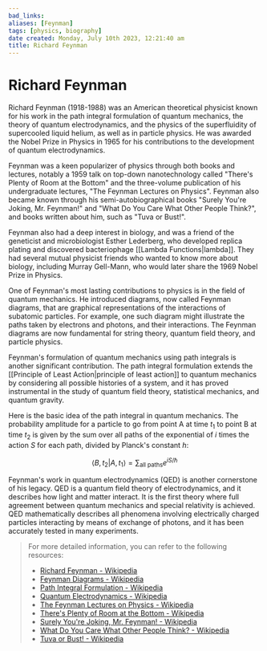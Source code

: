 ```yaml
---
bad_links: 
aliases: [Feynman]
tags: [physics, biography]
date created: Monday, July 10th 2023, 12:21:40 am
title: Richard Feynman
---
```


# Richard Feynman

Richard Feynman (1918-1988) was an American theoretical physicist known for his work in the path integral formulation of quantum mechanics, the theory of quantum electrodynamics, and the physics of the superfluidity of supercooled liquid helium, as well as in particle physics. He was awarded the Nobel Prize in Physics in 1965 for his contributions to the development of quantum electrodynamics.

Feynman was a keen popularizer of physics through both books and lectures, notably a 1959 talk on top-down nanotechnology called "There's Plenty of Room at the Bottom" and the three-volume publication of his undergraduate lectures, "The Feynman Lectures on Physics". Feynman also became known through his semi-autobiographical books "Surely You're Joking, Mr. Feynman!" and "What Do You Care What Other People Think?", and books written about him, such as "Tuva or Bust!".

Feynman also had a deep interest in biology, and was a friend of the geneticist and microbiologist Esther Lederberg, who developed replica plating and discovered bacteriophage [[Lambda Functions|lambda]]. They had several mutual physicist friends who wanted to know more about biology, including Murray Gell-Mann, who would later share the 1969 Nobel Prize in Physics.

One of Feynman's most lasting contributions to physics is in the field of quantum mechanics. He introduced diagrams, now called Feynman diagrams, that are graphical representations of the interactions of subatomic particles. For example, one such diagram might illustrate the paths taken by electrons and photons, and their interactions. The Feynman diagrams are now fundamental for string theory, quantum field theory, and particle physics.

Feynman's formulation of quantum mechanics using path integrals is another significant contribution. The path integral formulation extends the [[Principle of Least Action|principle of least action]] to quantum mechanics by considering all possible histories of a system, and it has proved instrumental in the study of quantum field theory, statistical mechanics, and quantum gravity.

Here is the basic idea of the path integral in quantum mechanics. The probability amplitude for a particle to go from point A at time $t_1$ to point B at time $t_2$ is given by the sum over all paths of the exponential of $i$ times the action $S$ for each path, divided by Planck's constant $h$:

$$
\langle B, t_2 | A, t_1 \rangle = \sum_{\text{all paths}} e^{iS/\hbar}
$$

Feynman's work in quantum electrodynamics (QED) is another cornerstone of his legacy. QED is a quantum field theory of electrodynamics, and it describes how light and matter interact. It is the first theory where full agreement between quantum mechanics and special relativity is achieved. QED mathematically describes all phenomena involving electrically charged particles interacting by means of exchange of photons, and it has been accurately tested in many experiments.

> For more detailed information, you can refer to the following resources:
> - [Richard Feynman - Wikipedia](https://www.google.com/search?q=Richard+Feynman)
> - [Feynman Diagrams - Wikipedia](https://www.google.com/search?q=Feynman+Diagrams)
> - [Path Integral Formulation - Wikipedia](https://www.google.com/search?q=Path+Integral+Formulation)
> - [Quantum Electrodynamics - Wikipedia](https://www.google.com/search?q=Quantum+Electrodynamics)
> - [The Feynman Lectures on Physics - Wikipedia](https://www.google.com/search?q=The+Feynman+Lectures+on+Physics)
> - [There's Plenty of Room at the Bottom - Wikipedia](https://www.google.com/search?q=There's+Plenty+of+Room+at+the+Bottom)
> - [Surely You're Joking, Mr. Feynman! - Wikipedia](https://www.google.com/search?q=Surely+You're+Joking,+Mr.+Feynman!)
> - [What Do You Care What Other People Think? - Wikipedia](https://www.google.com/search?q=What+Do+You+Care+What+Other+People+Think?)
> - [Tuva or Bust! - Wikipedia](https://www.google.com/search?q=Tuva+or+Bust!)